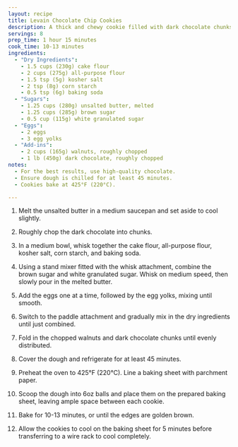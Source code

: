 ```yaml
---
layout: recipe
title: Levain Chocolate Chip Cookies
description: A thick and chewy cookie filled with dark chocolate chunks, inspired by the famous Levain Bakery.
servings: 8
prep_time: 1 hour 15 minutes
cook_time: 10-13 minutes
ingredients:
  - "Dry Ingredients":
    - 1.5 cups (230g) cake flour
    - 2 cups (275g) all-purpose flour
    - 1.5 tsp (5g) kosher salt
    - 2 tsp (8g) corn starch
    - 0.5 tsp (6g) baking soda
  - "Sugars":
    - 1.25 cups (280g) unsalted butter, melted
    - 1.25 cups (285g) brown sugar
    - 0.5 cup (115g) white granulated sugar
  - "Eggs":
    - 2 eggs
    - 3 egg yolks
  - "Add-ins":
    - 2 cups (165g) walnuts, roughly chopped
    - 1 lb (450g) dark chocolate, roughly chopped
notes:
  - For the best results, use high-quality chocolate.
  - Ensure dough is chilled for at least 45 minutes.
  - Cookies bake at 425°F (220°C).

---
```


1. Melt the unsalted butter in a medium saucepan and set aside to cool slightly.

2. Roughly chop the dark chocolate into chunks.

3. In a medium bowl, whisk together the cake flour, all-purpose flour, kosher salt, corn starch, and baking soda.

4. Using a stand mixer fitted with the whisk attachment, combine the brown sugar and white granulated sugar. Whisk on medium speed, then slowly pour in the melted butter.

5. Add the eggs one at a time, followed by the egg yolks, mixing until smooth.

6. Switch to the paddle attachment and gradually mix in the dry ingredients until just combined.

7. Fold in the chopped walnuts and dark chocolate chunks until evenly distributed.

8. Cover the dough and refrigerate for at least 45 minutes.

9. Preheat the oven to 425°F (220°C). Line a baking sheet with parchment paper.

10. Scoop the dough into 6oz balls and place them on the prepared baking sheet, leaving ample space between each cookie.

11. Bake for 10-13 minutes, or until the edges are golden brown.

12. Allow the cookies to cool on the baking sheet for 5 minutes before transferring to a wire rack to cool completely.
